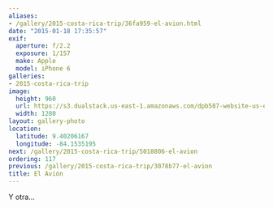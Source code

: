 ```yaml
---
aliases:
- /gallery/2015-costa-rica-trip/36fa959-el-avion.html
date: "2015-01-18 17:35:57"
exif:
  aperture: f/2.2
  exposure: 1/157
  make: Apple
  model: iPhone 6
galleries:
- 2015-costa-rica-trip
image:
  height: 960
  url: https://s3.dualstack.us-east-1.amazonaws.com/dpb587-website-us-east-1/asset/gallery/2015-costa-rica-trip/36fa959-el-avion~1280.jpg
  width: 1280
layout: gallery-photo
location:
  latitude: 9.40206167
  longitude: -84.1535195
next: /gallery/2015-costa-rica-trip/5018806-el-avion
ordering: 117
previous: /gallery/2015-costa-rica-trip/3078b77-el-avion
title: El Avión
---
```


Y otra...
